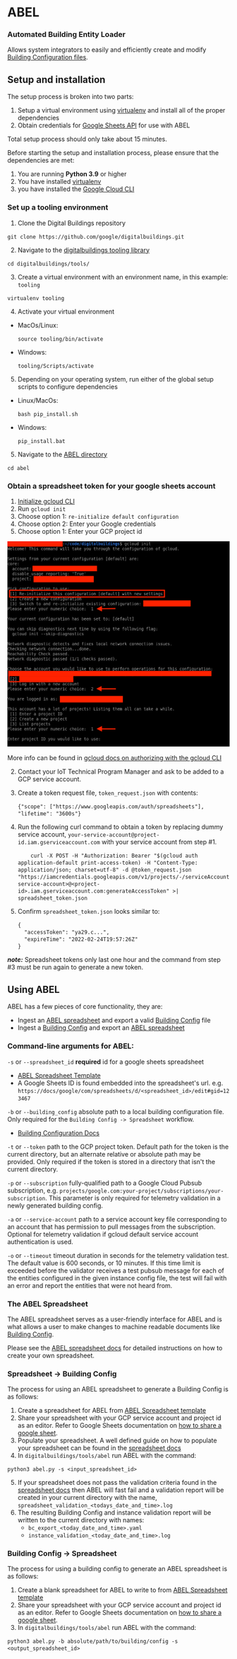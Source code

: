 # ABEL
### Automated Building Entity Loader

Allows system integrators to easily and efficiently create and
modify [Building Configuration files](../../ontology/docs/building_config.md).

## Setup and installation

The setup process is broken into two parts:

1. Setup a virtual environment using [virtualenv](https://virtualenv.pypa.io/en/latest/) and install all of the
proper dependencies
2. Obtain credentials for [Google Sheets API](https://developers.google.com/sheets/api/reference/rest) for use with
ABEL

Total setup process should only take about 15 minutes.

Before starting the setup and installation process, please ensure that the
dependencies are met:
1. You are running **Python 3.9** or higher
3. You have installed [virtualenv](https://pypi.org/project/virtualenv/)
2. you have installed the [Google Cloud CLI](https://cloud.google.com/sdk/docs/install)

### Set up a tooling environment

1. Clone the Digital Buildings repository

  ```
  git clone https://github.com/google/digitalbuildings.git
  ```

2. Navigate to the [digitalbuildings tooling library](../../tools/)

  ```
  cd digitalbuildings/tools/
  ```

3. Create a virtual environment with an environment name, in this example: `tooling`

  ```
  virtualenv tooling
  ```

4. Activate your virtual environment

* MacOs/Linux:

  ```
  source tooling/bin/activate
  ```

* Windows:

  ```
  tooling/Scripts/activate
  ```

5. Depending on your operating system, run either of the global setup scripts to configure dependencies

* Linux/MacOs:
  ```
  bash pip_install.sh
  ```

* Windows:

  ```
  pip_install.bat
  ```

5. Navigate to the [ABEL directory](./)

```
cd abel
```

### Obtain a spreadsheet token for your google sheets account

1. [Initialize gcloud CLI](https://cloud.google.com/sdk/docs/initializing)
  1. Run `gcloud init`
  2. Choose option 1: `re-initialize default configuration`
  3. Choose option 2: Enter your Google credentials
  4. Choose option 1: Enter your GCP project id

![gcloud init screenshot](../../ontology/docs/figures/tools/gcloud_init.png?raw=true)

More info can be found in [gcloud docs on authorizing with the gcloud CLI](https://cloud.google.com/sdk/docs/authorizing)

2. Contact your IoT Technical Program Manager and ask to be added to a GCP service account.

3. Create a token request file, `token_request.json` with contents:

    ```
    {"scope": ["https://www.googleapis.com/auth/spreadsheets"],  "lifetime": "3600s"}
    ```

4. Run the following curl command to obtain a token by replacing dummy service account,
   `your-service-account@project-id.iam.gserviceaccount.com` with your service
   account from step #1.

    ```
        curl -X POST -H "Authorization: Bearer "$(gcloud auth application-default print-access-token) -H "Content-Type: application/json; charset=utf-8" -d @token_request.json "https://iamcredentials.googleapis.com/v1/projects/-/serviceAccounts/<your-service-account>@<project-id>.iam.gserviceaccount.com:generateAccessToken" >| spreadsheet_token.json
    ```

5. Confirm `spreadsheet_token.json` looks similar to:

    ```
    {
      "accessToken": "ya29.c...",
      "expireTime": "2022-02-24T19:57:26Z"
    }
    ```

 ***note:*** Spreadsheet tokens only last one hour and the command from step #3
 must be run again to generate a new token.

## Using ABEL
ABEL has a few pieces of core functionality, they are:
* Ingest an [ABEL spreadsheet](../../tools/abel/validators/README.md) and export a valid [Building Config](../../ontology/docs/building_config.md) file
* Ingest a [Building Config](../../ontology/docs/building_config.md) and export an [ABEL spreadsheet](../../tools/abel/validators/README.md)

### Command-line arguments for ABEL:
`-s` or `--spreadsheet_id` **required** id for a google sheets spreadsheet
  * [ABEL Spreadsheet Template](https://docs.google.com/spreadsheets/d/1qKMlpJI5-_h_8innNniEkpatMBcRHSGekrRwTsPQ618/copy#gid=980240783)
  * A Google Sheets ID is found embedded into the spreadsheet's url.
  e.g. `https://docs/google/com/spreadsheets/d/<spreadsheet_id>/edit#gid=123467`

`-b` or `--building_config` absolute path to a local building configuration
file. Only required for the `Building Config -> Spreadsheet` workflow.
  * [Building Configuration Docs](../../ontology/docs/building_config.md)

`-t` or `--token` path to the GCP project token. Default path for
  the token is the current directory, but an alternate relative or absolute path
  may be provided. Only required if the token is stored in a directory that isn't
  the current directory.

`-p` or `--subscription` fully-qualified path to a Google Cloud Pubsub subscription, e.g. `projects/google.com:your-project/subscriptions/your-subscription`. This parameter is only required for telemetry validation in a newly generated building config.

`-a` or `--service-account` path to a service account key file corresponding to an account that has permission to pull messages from the subscription. Optional for telemetry validation if gcloud default service account authentication is used.

`-o` or `--timeout` timeout duration in seconds for the telemetry validation test. The default value is 600 seconds, or 10 minutes. If this time limit is exceeded before the validator receives a test pubsub message for each of the entities configured in the given instance config file, the test will fail with an error and report the entities that were not heard from.

### The ABEL Spreadsheet
The ABEL spreadsheet serves as a user-friendly interface for ABEL and is what
allows a user to make changes to machine readable documents like [Building
Config](../../ontology/docs/building_config.md).

Please see the [ABEL spreadsheet docs](../../tools/abel/validators/README.md) for detailed instructions on how to create your own spreadsheet.

### Spreadsheet -> Building Config

The process for using an ABEL spreadsheet to generate a Building Config is as
follows:

1. Create a spreadsheet for ABEL from [ABEL Spreadsheet template](https://docs.google.com/spreadsheets/d/1tcLjFnHiXUT-xh5C1hRKiUVaUH_CzgSI8zFQ_B8q7vs/copy#gid=980240783)
2. Share your spreadsheet with your GCP service account and project id as an editor. Refer to Google Sheets documentation on [how to share a google sheet](https://support.google.com/docs/answer/9331169?hl=en#6.1).
3. Populate your spreadsheet. A well defined guide on how to populate your
   spreadsheet can be found in the [spreadsheet docs](../../tools/abel/validators/README.md)
4. In `digitalbuildings/tools/abel` run ABEL with the command:
```
python3 abel.py -s <input_spreadsheet_id>
```
5. If your spreadsheet does not pass the validation criteria found in the
   [spreadsheet docs](../../tools/abel/validators/README.md) then ABEL will fast
   fail and a validation
   report will be created in your current directory with the name,
   `spreadsheet_validation_<todays_date_and_time>.log`
6. The resulting Building Config and instance validation report will be written
   to the current directory with names:
   * `bc_export_<today_date_and_time>.yaml`
   * `instance_validation_<today_date_and_time>.log`

### Building Config -> Spreadsheet

The process for using a building config to generate an ABEL spreadsheet is as
follows:

1. Create a blank spreadsheet for ABEL to write to from [ABEL Spreadsheet template](https://docs.google.com/spreadsheets/d/1tcLjFnHiXUT-xh5C1hRKiUVaUH_CzgSI8zFQ_B8q7vs/copy#gid=980240783)
2. Share your spreadsheet with your GCP service account and project id as an editor. Refer to Google Sheets documentation on [how to share a google sheet](https://support.google.com/docs/answer/9331169?hl=en#6.1).
3. In `digitalbuildings/tools/abel` run ABEL with the command:
```
python3 abel.py -b absolute/path/to/building/config -s <output_spreadsheet_id>
```

